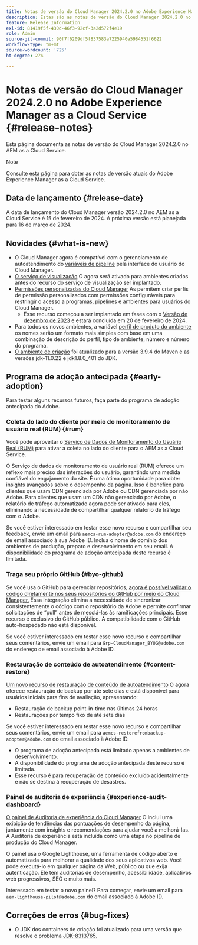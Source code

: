 ```yaml
---
title: Notas de versão do Cloud Manager 2024.2.0 no Adobe Experience Manager as a Cloud Service
description: Estas são as notas de versão do Cloud Manager 2024.2.0 no AEM as a Cloud Service.
feature: Release Information
exl-id: 81419f5f-430d-46f3-92cf-3a2d572f4e19
role: Admin
source-git-commit: 90f7f6209df5f837583a7225940a5984551f6622
workflow-type: tm+mt
source-wordcount: '725'
ht-degree: 27%

---
```


# Notas de versão do Cloud Manager 2024.2.0 no Adobe Experience Manager as a Cloud Service {#release-notes}

Esta página documenta as notas de versão do Cloud Manager 2024.2.0 no AEM as a Cloud Service.

>[!NOTE]
>
>Consulte [esta página](/help/release-notes/release-notes-cloud/release-notes-current.md) para obter as notas de versão atuais do Adobe Experience Manager as a Cloud Service.

## Data de lançamento {#release-date}

A data de lançamento do Cloud Manager versão 2024.2.0 no AEM as a Cloud Service é 15 de fevereiro de 2024. A próxima versão está planejada para 16 de março de 2024.

## Novidades {#what-is-new}

* O Cloud Manager agora é compatível com o gerenciamento de autoatendimento do [variáveis de pipeline](/help/implementing/cloud-manager/configuring-pipelines/pipeline-variables.md) pela interface do usuário do Cloud Manager.
* [O serviço de visualização](/help/implementing/cloud-manager/manage-environments.md#access-preview-sevice) O agora será ativado para ambientes criados antes do recurso do serviço de visualização ser implantado.
* [Permissões personalizadas do Cloud Manager](/help/implementing/cloud-manager/custom-permissions.md) As permitem criar perfis de permissão personalizados com permissões configuráveis para restringir o acesso a programas, pipelines e ambientes para usuários do Cloud Manager.
   * Esse recurso começou a ser implantado em fases com o [Versão de dezembro de 2023](/help/implementing/cloud-manager/release-notes/2023/2023-12-0.md) e estará concluída em 20 de fevereiro de 2024.
* Para todos os novos ambientes, a variável [perfil de produto do ambiente](/help/onboarding/aem-cs-team-product-profiles.md) os nomes serão um formato mais simples com base em uma combinação de descrição do perfil, tipo de ambiente, número e número do programa.
* [O ambiente de criação](/help/implementing/cloud-manager/getting-access-to-aem-in-cloud/build-environment-details.md) foi atualizado para a versão 3.9.4 do Maven e as versões jdk-11.0.22 e jdk1.8.0_401 do JDK.

## Programa de adoção antecipada {#early-adoption}

Para testar alguns recursos futuros, faça parte do programa de adoção antecipada do Adobe.

### Coleta do lado do cliente por meio do monitoramento de usuário real (RUM) {#rum}

Você pode aproveitar o [Serviço de Dados de Monitoramento do Usuário Real (RUM)](/help/implementing/cloud-manager/content-requests.md#cliendside-collection) para ativar a coleta no lado do cliente para o AEM as a Cloud Service.

O Serviço de dados de monitoramento de usuário real (RUM) oferece um reflexo mais preciso das interações do usuário, garantindo uma medida confiável do engajamento do site. É uma ótima oportunidade para obter insights avançados sobre o desempenho da página. Isso é benéfico para clientes que usam CDN gerenciada por Adobe ou CDN gerenciada por não Adobe. Para clientes que usam um CDN não gerenciado por Adobe, o relatório de tráfego automatizado agora pode ser ativado para eles, eliminando a necessidade de compartilhar qualquer relatório de tráfego com o Adobe.

Se você estiver interessado em testar esse novo recurso e compartilhar seu feedback, envie um email para `aemcs-rum-adopter@adobe.com` do endereço de email associado à sua Adobe ID. Inclua o nome de domínio dos ambientes de produção, preparo e desenvolvimento em seu email.  A disponibilidade do programa de adoção antecipada deste recurso é limitada.

### Traga seu próprio GitHub {#byo-github}

Se você usa o GitHub para gerenciar repositórios, [agora é possível validar o código diretamente nos seus repositórios do GitHub por meio do Cloud Manager.](/help/implementing/cloud-manager/managing-code/byo-github.md) Essa integração elimina a necessidade de sincronizar consistentemente o código com o repositório da Adobe e permite confirmar solicitações de “pull” antes de mesclá-las às ramificações principais. Esse recurso é exclusivo do GitHub público. A compatibilidade com o GitHub auto-hospedado não está disponível.

Se você estiver interessado em testar esse novo recurso e compartilhar seus comentários, envie um email para `Grp-CloudManager_BYOG@adobe.com` do endereço de email associado à Adobe ID.

### Restauração de conteúdo de autoatendimento {#content-restore}

[Um novo recurso de restauração de conteúdo de autoatendimento](/help/operations/restore.md) O agora oferece restauração de backup por até sete dias e está disponível para usuários iniciais para fins de avaliação, apresentando:

* Restauração de backup point-in-time nas últimas 24 horas
* Restaurações por tempo fixo de até sete dias

Se você estiver interessado em testar esse novo recurso e compartilhar seus comentários, envie um email para `aemcs-restorefrombackup-adopter@adobe.com` do email associado à Adobe ID.

* O programa de adoção antecipada está limitado apenas a ambientes de desenvolvimento.
* A disponibilidade do programa de adoção antecipada deste recurso é limitada.
* Esse recurso é para recuperação de conteúdo excluído acidentalmente e não se destina à recuperação de desastres.

### Painel de auditoria de experiência {#experience-audit-dashboard}

[O painel de Auditoria de experiência do Cloud Manager](/help/implementing/cloud-manager/experience-audit-dashboard.md) O inclui uma exibição de tendências das pontuações de desempenho da página, juntamente com insights e recomendações para ajudar você a melhorá-las. A Auditoria de experiência está incluída como uma etapa no pipeline de produção do Cloud Manager.

O painel usa o Google Lighthouse, uma ferramenta de código aberto e automatizada para melhorar a qualidade dos seus aplicativos web. Você pode executá-lo em qualquer página da Web, público ou que exija autenticação. Ele tem auditorias de desempenho, acessibilidade, aplicativos web progressivos, SEO e muito mais.

Interessado em testar o novo painel? Para começar, envie um email para `aem-lighthouse-pilot@adobe.com` do email associado à Adobe ID.

## Correções de erros {#bug-fixes}

* O JDK dos containers de criação foi atualizado para uma versão que resolve o problema [JDK-8313765.](https://bugs.openjdk.org/browse/JDK-8313765)
